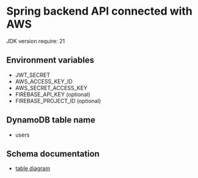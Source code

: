 
# Spring backend API connected with AWS

JDK version require: 21

## Environment variables

- JWT_SECRET
- AWS_ACCESS_KEY_ID
- AWS_SECRET_ACCESS_KEY
- FIREBASE_API_KEY (optional)
- FIREBASE_PROJECT_ID (optional)

## DynamoDB table name
- users

## Schema documentation
- [table diagram](https://app.diagrams.net/#G1c_LLYKQCm8fAtndKE2qAG5WQNW3vvgvn#%7B%22pageId%22%3A%22j8mZVOvAGrMlXuVE_fvQ%22%7D)
